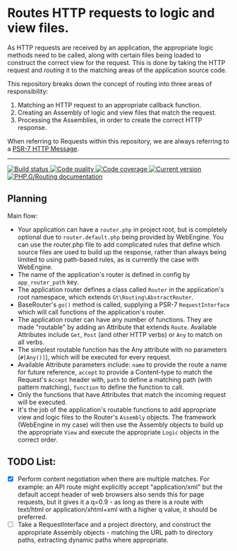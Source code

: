 Routes HTTP requests to logic and view files.
=============================================

As HTTP requests are received by an application, the appropriate logic methods need to be called, along with certain files being loaded to construct the correct view for the request. This is done by taking the HTTP request and _routing_ it to the matching areas of the application source code.

This repository breaks down the concept of routing into three areas of responsibility:

1. Matching an HTTP request to an appropriate callback function.
2. Creating an Assembly of logic and view files that match the request.
3. Processing the Assemblies, in order to create the correct HTTP response.

When referring to Requests within this repository, we are always referring to a [PSR-7 HTTP Message][psr-7].

***

<a href="https://github.com/PhpGt/Routing/actions" target="_blank">
	<img src="https://badge.status.php.gt/routing-build.svg" alt="Build status" />
</a>
<a href="https://scrutinizer-ci.com/g/PhpGt/Routing" target="_blank">
	<img src="https://badge.status.php.gt/routing-quality.svg" alt="Code quality" />
</a>
<a href="https://scrutinizer-ci.com/g/PhpGt/Routing" target="_blank">
	<img src="https://badge.status.php.gt/routing-coverage.svg" alt="Code coverage" />
</a>
<a href="https://packagist.org/packages/PhpGt/Routing" target="_blank">
	<img src="https://badge.status.php.gt/routing-version.svg" alt="Current version" />
</a>
<a href="http://www.php.gt/routing" target="_blank">
	<img src="https://badge.status.php.gt/routing-docs.svg" alt="PHP.G/Routing documentation" />
</a>

Planning
--------

Main flow:

+ Your application can have a `router.php` in project root, but is completely optional due to `router.default.php` being provided by WebEngine. You can use the router.php file to add complicated rules that define which source files are used to build up the response, rather than always being limited to using path-based rules, as is currently the case with WebEngine. 
+ The name of the application's router is defined in config by `app_router_path` key.
+ The application router defines a class called `Router` in the application's root namespace, which extends `Gt\Routing\AbstractRouter`.
+ BaseRouter's `go()` method is called, supplying a PSR-7 `RequestInterface` which will call functions of the application's router.
+ The application router can have any number of functions. They are made "routable" by adding an Attribute that extends `Route`. Available Attributes include `Get`, `Post` (and other HTTP verbs) or `Any` to match on all verbs.
+ The simplest routable function has the Any attribute with no parameters (`#[Any()]`), which will be executed for every request.
+ Available Attribute parameters include: `name` to provide the route a name for future reference, `accept` to provide a Content-type to match the Request's `Accept` header with, `path` to define a matching path (with pattern matching), `function` to define the function to call.
+ Only the functions that have Attributes that match the incoming request will be executed.
+ It's the job of the application's routable functions to add appropriate view and logic files to the Router's `Assembly` objects. The framework (WebEngine in my case) will then use the Assembly objects to build up the appropriate `View` and execute the appropriate `Logic` objects in the correct order.

TODO List:
----------

+ [x] Perform content negotiation when there are multiple matches. For example: an API route might explicitly accept "application/xml" but the default accept header of web browsers also sends this for page requests, but it gives it a q=0.9 - as long as there is a route with text/html or application/xhtml+xml with a higher q value, it should be preferred.
+ [ ] Take a RequestInterface and a project directory, and construct the appropriate Assembly objects - matching the URL path to directory paths, extracting dynamic paths where appropriate.

[psr-7]: https://www.php-fig.org/psr/psr-7/
